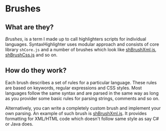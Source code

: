 # Brushes #

## What are they? ##

_Brushes_, is a term I made up to call highlighters scripts for individual languages. SyntaxHighlighter uses modular approach and consists of core library `shCore.js` and a number of brushes which look like [shBrushXml.js](http://syntaxhighlighter.googlecode.com/svn/trunk/Scripts/shBrushJScript.js), [shBrushCss.js](http://syntaxhighlighter.googlecode.com/svn/trunk/Scripts/shBrushCss.js) and so on.

## How do they work? ##

Each brush describes a set of rules for a particular language. These rules are based on keywords, regular expressions and CSS styles. Most languages follow the same syntax and are parsed in the same way as long as you provider some basic rules for parsing strings, comments and so on.

Alternatively, you can write a completely custom brush and implement your own parsing. An example of such brush is [shBrushXml.js](http://syntaxhighlighter.googlecode.com/svn/trunk/Scripts/shBrushXml.js). It provides formatting for XML/HTML code which doesn't follow same style as say C# or Java does.